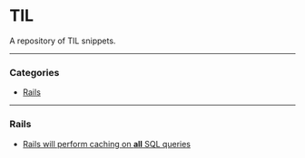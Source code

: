 # TIL

A repository of TIL snippets.

---

### Categories

* [Rails](#rails)

---

### Rails

- [Rails will perform caching on **all** SQL queries](rails/sql-caching-now.md)
